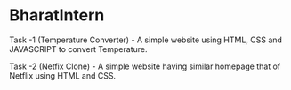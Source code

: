 # BharatIntern

Task -1 (Temperature Converter) - A simple website using HTML, CSS and JAVASCRIPT to convert Temperature.

Task -2 (Netfix Clone) - A simple website having similar homepage that of Netflix using HTML and CSS. 
